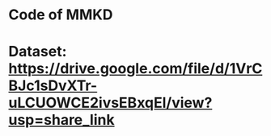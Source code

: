 # Code of MMKD
# Dataset: https://drive.google.com/file/d/1VrCBJc1sDvXTr-uLCUOWCE2ivsEBxqEl/view?usp=share_link
